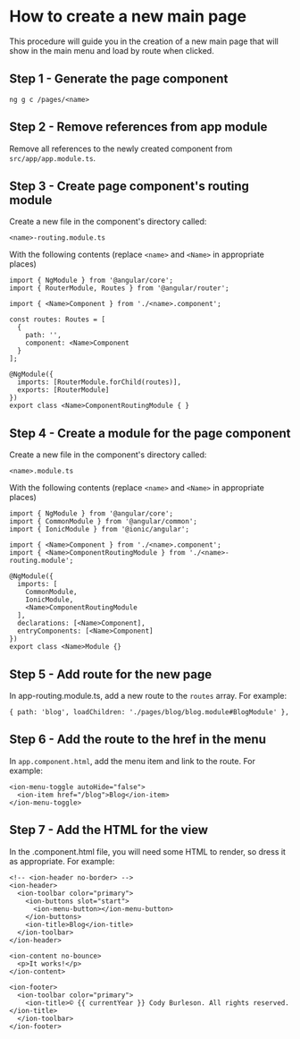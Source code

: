 # How to create a new main page

This procedure will guide you in the creation of a new main page that will show 
in the main menu and load by route when clicked.

## Step 1 - Generate the page component

`ng g c /pages/<name>`

## Step 2 - Remove references from app module

Remove all references to the newly created component from `src/app/app.module.ts`.

## Step 3 - Create page component's routing module

Create a new file in the component's directory called:

`<name>-routing.module.ts`

With the following contents (replace `<name>` and `<Name>` in appropriate places)

```
import { NgModule } from '@angular/core';
import { RouterModule, Routes } from '@angular/router';

import { <Name>Component } from './<name>.component';

const routes: Routes = [
  {
    path: '',
    component: <Name>Component
  }
];

@NgModule({
  imports: [RouterModule.forChild(routes)],
  exports: [RouterModule]
})
export class <Name>ComponentRoutingModule { }

```

## Step 4 - Create a module for the page component


Create a new file in the component's directory called:

`<name>.module.ts`

With the following contents (replace `<name>` and `<Name>` in appropriate places)

```
import { NgModule } from '@angular/core';
import { CommonModule } from '@angular/common';
import { IonicModule } from '@ionic/angular';

import { <Name>Component } from './<name>.component';
import { <Name>ComponentRoutingModule } from './<name>-routing.module';

@NgModule({
  imports: [
    CommonModule,
    IonicModule,
    <Name>ComponentRoutingModule
  ],
  declarations: [<Name>Component],
  entryComponents: [<Name>Component]
})
export class <Name>Module {}
```

## Step 5 - Add route for the new page

In app-routing.module.ts, add a new route to the `routes` array. For example:

`{ path: 'blog', loadChildren: './pages/blog/blog.module#BlogModule' },`

## Step 6 - Add the route to the href in the menu

In `app.component.html`, add the menu item and link to the route. For example:

```
<ion-menu-toggle autoHide="false">
  <ion-item href="/blog">Blog</ion-item>
</ion-menu-toggle>
```

## Step 7 - Add the HTML for the view

In the <name>.component.html file, you will need some HTML to render, so dress it as appropriate.
For example:

```
<!-- <ion-header no-border> -->
<ion-header>
  <ion-toolbar color="primary">
    <ion-buttons slot="start">
      <ion-menu-button></ion-menu-button>
    </ion-buttons>
    <ion-title>Blog</ion-title>
  </ion-toolbar>
</ion-header>

<ion-content no-bounce>
  <p>It works!</p>
</ion-content>

<ion-footer>
  <ion-toolbar color="primary">
    <ion-title>© {{ currentYear }} Cody Burleson. All rights reserved.</ion-title>
  </ion-toolbar>
</ion-footer>

```

